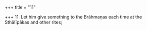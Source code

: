 +++
title = "11"

+++
11. Let him give something to the Brāhmaṇas each time at the Sthālīpākas and other rites;
